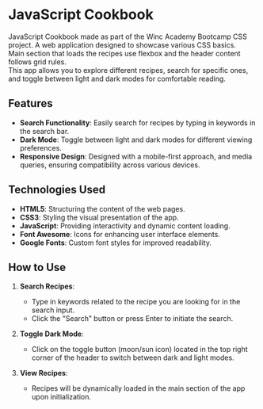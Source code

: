 # JavaScript Cookbook

JavaScript Cookbook made as part of the Winc Academy Bootcamp CSS project. A web application designed to showcase various CSS basics.\
Main section that loads the recipes use flexbox and the header content follows grid rules.\
This app allows you to explore different recipes, search for specific ones, and toggle between light and dark modes for comfortable reading.

## Features

- **Search Functionality**: Easily search for recipes by typing in keywords in the search bar.
- **Dark Mode**: Toggle between light and dark modes for different viewing preferences.
- **Responsive Design**: Designed with a mobile-first approach, and media queries, ensuring compatibility across various devices.

## Technologies Used

- **HTML5**: Structuring the content of the web pages.
- **CSS3**: Styling the visual presentation of the app.
- **JavaScript**: Providing interactivity and dynamic content loading.
- **Font Awesome**: Icons for enhancing user interface elements.
- **Google Fonts**: Custom font styles for improved readability.

## How to Use

1. **Search Recipes**:
   - Type in keywords related to the recipe you are looking for in the search input.
   - Click the "Search" button or press Enter to initiate the search.

2. **Toggle Dark Mode**:
   - Click on the toggle button (moon/sun icon) located in the top right corner of the header to switch between dark and light modes.

3. **View Recipes**:
   - Recipes will be dynamically loaded in the main section of the app upon initialization.

